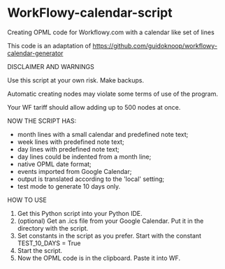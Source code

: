 # WorkFlowy-calendar-script
Creating OPML code for Workflowy.com with a calendar like set of lines

This code is an adaptation of https://github.com/guidoknoop/workflowy-calendar-generator

DISCLAIMER AND WARNINGS

Use this script at your own risk. Make backups.

Automatic creating nodes may violate some terms of use of the program.

Your WF tariff should allow adding up to 500 nodes at once.

NOW THE SCRIPT HAS:

- month lines with a small calendar and predefined note text;
- week lines with predefined note text;
- day lines with predefined note text;
- day lines could be indented from a month line;
- native OPML date format;
- events imported from Google Calendar;
- output is translated according to the 'local' setting;
- test mode to generate 10 days only.

HOW TO USE

1. Get this Python script into your Python IDE.
2. (optional) Get an .ics file from your Google Calendar. Put it in the directory with the script.
3. Set constants in the script as you prefer. Start with the constant TEST_10_DAYS = True
4. Start the script.
5. Now the OPML code is in the clipboard. Paste it into WF.
